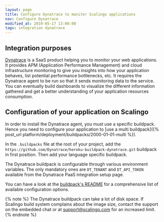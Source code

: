 ```yaml
---
layout: page
title: Configure Dynatrace to monitor Scalingo applications
nav: Configure Dynatrace
modified_at: 2019-05-17 13:00:00
tags: integration dynatrace
---
```


## Integration purposes

[Dynatrace](https://www.dynatrace.fr/) is a SaaS product helping you to
monitor your web applications.
It provides APM (Application Performance Management) and cloud infrastructure
monitoring to give you insights into how your application behaves, list
potential performance bottlenecks, etc.
It requires the Dynatrace agent to be run so that it sends monitoring data to
the service. You can eventually build dashboards to visualize the different
information gathered and get a better understanding of your application
resources consumption.

## Configuration of your application on Scalingo

In order to install the Dynatrace agent, you must use a specific buildpack. Hence you need to
configure your application to [use a multi buildpack]({% post_url
platform/deployment/buildpacks/2000-01-01-multi %}).

In the `.buildpacks` file at the root of your project, add the
`https://github.com/Dynatrace/heroku-buildpack-dynatrace.git` buildpack in
first position. Then add your language specific buildpack.

The Dynatrace buildpack is configurable through various environment variables.
The only mandatory ones are `DT_TENANT` and `DT_API_TOKEN` available from the
Dynatrace PaaS integration setup page.

You can have a look at the
[buildpack's README](https://github.com/Dynatrace/heroku-buildpack-dynatrace#configuration) for a comprehensive list of
available configuration options.

{% note %}
The Dynatrace buildpack can take a lot of disk space. If Scalingo build system
complains about the image size, contact the support on the embedded chat or at
[support@scalingo.com](mailto:support@scalingo.com) for an increased limit.
{% endnote %}
